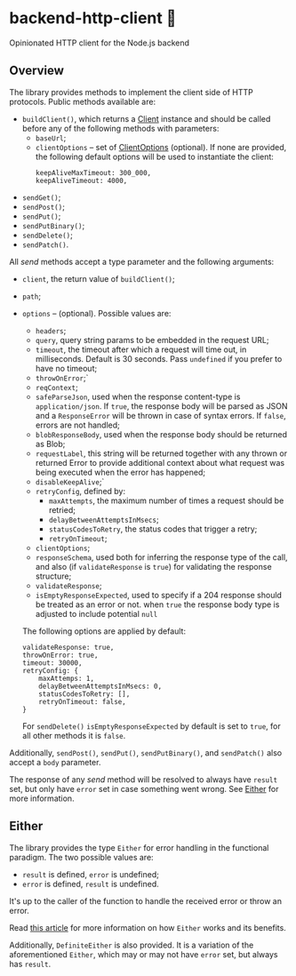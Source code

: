 # backend-http-client 🧬

Opinionated HTTP client for the Node.js backend

## Overview

The library provides methods to implement the client side of HTTP protocols. Public methods available are:

- `buildClient()`, which returns a [Client](https://undici.nodejs.org/#/docs/api/Client) instance and should be called before any of the following methods with parameters:
  - `baseUrl`;
  - `clientOptions` – set of [ClientOptions](https://undici.nodejs.org/#/docs/api/Client?id=parameter-clientoptions) (optional). If none are provided, the following default options will be used to instantiate the client:
    ```
    keepAliveMaxTimeout: 300_000,
    keepAliveTimeout: 4000,
    ```
- `sendGet()`;
- `sendPost()`;
- `sendPut()`;
- `sendPutBinary()`;
- `sendDelete()`;
- `sendPatch()`.

All _send_ methods accept a type parameter and the following arguments:

- `client`, the return value of `buildClient()`;
- `path`;
- `options` – (optional). Possible values are:

  - `headers`;
  - `query`, query string params to be embedded in the request URL;
  - `timeout`, the timeout after which a request will time out, in milliseconds. Default is 30 seconds. Pass `undefined` if you prefer to have no timeout;
  - `throwOnError`;`
  - `reqContext`;
  - `safeParseJson`, used when the response content-type is `application/json`. If `true`, the response body will be parsed as JSON and a `ResponseError` will be thrown in case of syntax errors. If `false`, errors are not handled;
  - `blobResponseBody`, used when the response body should be returned as Blob;
  - `requestLabel`, this string will be returned together with any thrown or returned Error to provide additional context about what request was being executed when the error has happened;
  - `disableKeepAlive`;`
  - `retryConfig`, defined by:
    - `maxAttempts`, the maximum number of times a request should be retried;
    - `delayBetweenAttemptsInMsecs`;
    - `statusCodesToRetry`, the status codes that trigger a retry;
    - `retryOnTimeout`;
  - `clientOptions`;
  - `responseSchema`, used both for inferring the response type of the call, and also (if `validateResponse` is `true`) for validating the response structure;
  - `validateResponse`;
  - `isEmptyResponseExpected`, used to specify if a 204 response should be treated as an error or not. when `true` the response body type is adjusted to include potential `null`

  The following options are applied by default:

  ```
  validateResponse: true,
  throwOnError: true,
  timeout: 30000,
  retryConfig: {
      maxAttemps: 1,
      delayBetweenAttemptsInMsecs: 0,
      statusCodesToRetry: [],
      retryOnTimeout: false,
  }
  ```
  For `sendDelete()` `isEmptyResponseExpected` by default is set to `true`, for all other methods it is `false`.

Additionally, `sendPost()`, `sendPut()`, `sendPutBinary()`, and `sendPatch()` also accept a `body` parameter.

The response of any _send_ method will be resolved to always have `result` set, but only have `error` set in case something went wrong. See [Either](#either) for more information.

## Either

The library provides the type `Either` for error handling in the functional paradigm. The two possible values are:

- `result` is defined, `error` is undefined;
- `error` is defined, `result` is undefined.

It's up to the caller of the function to handle the received error or throw an error.

Read [this article](https://antman-does-software.com/stop-catching-errors-in-typescript-use-the-either-type-to-make-your-code-predictable) for more information on how `Either` works and its benefits.

Additionally, `DefiniteEither` is also provided. It is a variation of the aforementioned `Either`, which may or may not have `error` set, but always has `result`.
